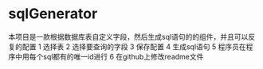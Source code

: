 sqlGenerator
============
本项目是一款根据数据库表自定义字段，然后生成sql语句的的组件，并且可以反复的配置
1 选择表
2 选择要查询的字段
3 保存配置
4 生成sql语句
5 程序员在程序中用每个sql都有的唯一id进行
6 在github上修改readme文件
